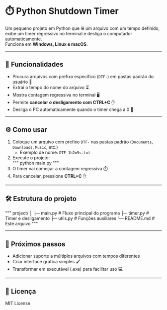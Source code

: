 # ⏱️ Python Shutdown Timer

Um pequeno projeto em Python que lê um arquivo com um tempo definido, exibe um timer regressivo no terminal e desliga o computador automaticamente.  
Funciona em **Windows, Linux e macOS**.  

---

## 📝 Funcionalidades

- Procura arquivos com prefixo específico (`DTF-`) em pastas padrão do usuário 📂  
- Extrai o tempo do nome do arquivo ⏳  
- Mostra contagem regressiva no terminal 🖥️  
- Permite **cancelar o desligamento com CTRL+C** ✋  
- Desliga o PC automaticamente quando o timer chega a 0 🔌  

---

## ⚙️ Como usar

1. Coloque um arquivo com prefixo `DTF-` nas pastas padrão (`Documents`, `Downloads`, `Music`, etc.)  
   - Exemplo de nome: `DTF-1h2m5s.txt`  
2. Execute o projeto:  
"""
python main.py
"""  
3. O timer vai começar a contagem regressiva ⏱️  
4. Para cancelar, pressione **CTRL+C** ✋  

---

## 🛠️ Estrutura do projeto

"""
project/
│
├─ main.py        # Fluxo principal do programa
├─ timer.py       # Timer e desligamento
├─ utils.py       # Funções auxiliares
└─ README.md      # Este arquivo
"""

---

## 🚀 Próximos passos

- Adicionar suporte a múltiplos arquivos com tempos diferentes  
- Criar interface gráfica simples 🖌️  
- Transformar em executável (.exe) para facilitar uso 💻  

---

## 📄 Licença

MIT License

